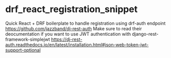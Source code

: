 # drf_react_registration_snippet

Quick React + DRF boilerplate to handle registration using drf-auth endpoint https://github.com/jazzband/dj-rest-auth
Make sure to read their deocumentation if you want to use JWT authentication with django-rest-framework-simplejwt https://dj-rest-auth.readthedocs.io/en/latest/installation.html#json-web-token-jwt-support-optional


